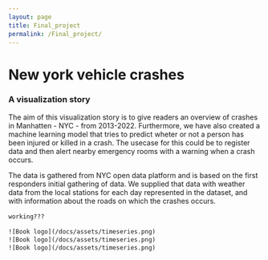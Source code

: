 ```yaml
---
layout: page
title: Final_project
permalink: /Final_project/
---
```

<link rel="stylesheet" type="text/css" href="css/styles.css">

<div class=container>

 <h1>New york vehicle crashes</h1>
 <h3>A visualization story</h3>


 The aim of this visualization story is to give readers an overview of crashes in Manhatten - NYC - from 2013-2022. Furthermore, we have also created a machine learning model that tries to predict wheter or not a person has been injured or killed in a crash. The usecase for this could be to register data and then alert nearby emergency rooms with a warning when a crash occurs. 

 The data is gathered from NYC open data platform and is based on the first responders initial gathering of data. We supplied that data with weather data from the local stations for each day represented in the dataset, and with information about the roads on which the crashes occurs. 
 <div class="text-container">

    working???
  </div>

  <div class="image-container">

    ![Book logo](/docs/assets/timeseries.png)
    ![Book logo](/docs/assets/timeseries.png)
    ![Book logo](/docs/assets/timeseries.png)

  </div>

</div>


